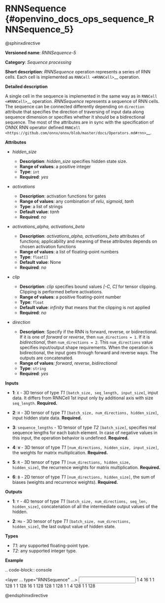 # RNNSequence {#openvino_docs_ops_sequence_RNNSequence_5}

@sphinxdirective

**Versioned name**: *RNNSequence-5*

**Category**: *Sequence processing*

**Short description**: *RNNSequence* operation represents a series of RNN cells. Each cell is implemented as `RNNCell <#RNNCell>`__ operation.

**Detailed description**

A single cell in the sequence is implemented in the same way as in `RNNCell <#RNNCell>`__ operation. *RNNSequence* represents a sequence of RNN cells. The sequence can be connected differently depending on `direction` attribute that specifies the direction of traversing of input data along sequence dimension or specifies whether it should be a bidirectional sequence. The most of the attributes are in sync with the specification of ONNX RNN operator defined `RNNCell <https://github.com/onnx/onnx/blob/master/docs/Operators.md#rnn>`__.


**Attributes**

* *hidden_size*

  * **Description**: *hidden_size* specifies hidden state size.
  * **Range of values**: a positive integer
  * **Type**: ``int``
  * **Required**: *yes*

* *activations*

  * **Description**: activation functions for gates
  * **Range of values**: any combination of *relu*, *sigmoid*, *tanh*
  * **Type**: a list of strings
  * **Default value**: *tanh*
  * **Required**: *no*

* *activations_alpha, activations_beta*

  * **Description**: *activations_alpha, activations_beta* attributes of functions; applicability and meaning of these attributes depends on chosen activation functions
  * **Range of values**: a list of floating-point numbers
  * **Type**: ``float[]``
  * **Default value**: None
  * **Required**: *no*

* *clip*

  * **Description**: *clip* specifies bound values *[-C, C]* for tensor clipping. Clipping is performed before activations.
  * **Range of values**: a positive floating-point number
  * **Type**: ``float``
  * **Default value**: *infinity* that means that the clipping is not applied
  * **Required**: *no*

* *direction*

  * **Description**: Specify if the RNN is forward, reverse, or bidirectional. If it is one of *forward* or *reverse*, then ``num_directions = 1``. If it is *bidirectional*, then ``num_directions = 2``. This ``num_directions`` value specifies input/output shape requirements. When the operation is bidirectional, the input goes through forward and reverse ways. The outputs are concatenated.
  * **Range of values**: *forward*, *reverse*, *bidirectional*
  * **Type**: ``string``
  * **Required**: *yes*

**Inputs**

* **1**: ``X`` - 3D tensor of type *T1* ``[batch_size, seq_length, input_size]``, input data. It differs from RNNCell 1st input only by additional axis with size ``seq_length``. **Required.**

* **2**: ``H`` - 3D tensor of type *T1* ``[batch_size, num_directions, hidden_size]``, input hidden state data. **Required.**

* **3**: ``sequence_lengths`` - 1D tensor of type *T2* ``[batch_size]``, specifies real sequence lengths for each batch element. In case of negative values in this input, the operation behavior is undefined. **Required.**

* **4**: ``W`` - 3D tensor of type *T1* ``[num_directions, hidden_size, input_size]``, the weights for matrix multiplication. **Required.**

* **5**: ``R`` - 3D tensor of type *T1* ``[num_directions, hidden_size, hidden_size]``, the recurrence weights for matrix multiplication. **Required.**

* **6**: ``B`` - 2D tensor of type *T1* ``[num_directions, hidden_size]``, the sum of biases (weights and recurrence weights). **Required.**

**Outputs**

* **1**: ``Y`` - 4D tensor of type *T1* ``[batch_size, num_directions, seq_len, hidden_size]``, concatenation of all the intermediate output values of the hidden.

* **2**: ``Ho`` - 3D tensor of type *T1* ``[batch_size, num_directions, hidden_size]``, the last output value of hidden state.

**Types**

* *T1*: any supported floating-point type.
* *T2*: any supported integer type.

**Example**

.. code-block:: console

  <layer ... type="RNNSequence" ...>
      <data hidden_size="128"/>
      <input>
          <port id="0">
              <dim>1</dim>
              <dim>4</dim>
              <dim>16</dim>
          </port>
          <port id="1">
              <dim>1</dim>
              <dim>1</dim>
              <dim>128</dim>
          </port>
          <port id="2">
              <dim>1</dim>
          </port>
          <port id="3">
              <dim>1</dim>
              <dim>128</dim>
              <dim>16</dim>
          </port>
          <port id="4">
              <dim>1</dim>
              <dim>128</dim>
              <dim>128</dim>
          </port>
          <port id="5">
              <dim>1</dim>
              <dim>128</dim>
          </port>
      </input>
      <output>
          <port id="6">
              <dim>1</dim>
              <dim>1</dim>
              <dim>4</dim>
              <dim>128</dim>
          </port>
          <port id="7">
              <dim>1</dim>
              <dim>1</dim>
              <dim>128</dim>
          </port>
      </output>
  </layer>

@endsphinxdirective


